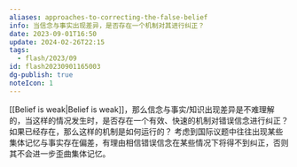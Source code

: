 ```yaml
---
aliases: approaches-to-correcting-the-false-belief
info: 当信念与事实出现差异，是否存在一个机制对其进行纠正？
date: 2023-09-01T16:50
update: 2024-02-26T22:15
tags:
  - flash/2023/09
id: flash20230901165003
dg-publish: true
noteIcon: 1
---
```


[[Belief is weak|Belief is weak]]，那么信念与事实/知识出现差异是不难理解的，当这样的情况发生时，是否存在一个有效、快速的机制对错误信念进行纠正？如果已经存在，那么这样的机制是如何运行的？
考虑到国际议题中往往出现某些集体记忆与事实存在偏差，有理由相信错误信念在某些情况下将得不到纠正，否则其不会进一步歪曲集体记忆。
